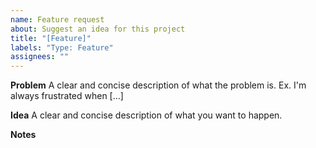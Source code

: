 ```yaml
---
name: Feature request
about: Suggest an idea for this project
title: "[Feature]"
labels: "Type: Feature"
assignees: ""
---
```


**Problem**
A clear and concise description of what the problem is. Ex. I'm always frustrated when [...]

**Idea**
A clear and concise description of what you want to happen.

**Notes**
